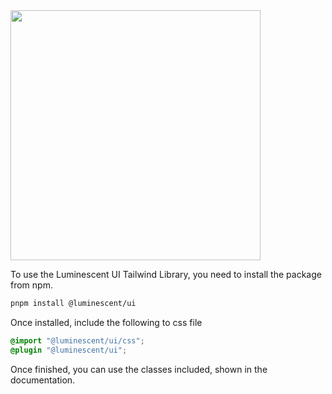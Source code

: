 <img src="./branding.png" width="400">

To use the Luminescent UI Tailwind Library, you need to install the package from npm.

```bash
pnpm install @luminescent/ui
```

Once installed, include the following to css file

```css
@import "@luminescent/ui/css";
@plugin "@luminescent/ui";
```

Once finished, you can use the classes included, shown in the documentation.